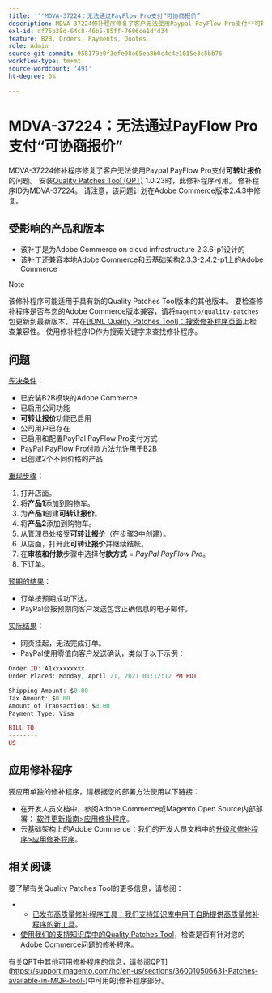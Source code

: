```yaml
---
title: '''MDVA-37224：无法通过PayFlow Pro支付“可协商报价”'
description: MDVA-37224修补程序修复了客户无法使用Paypal PayFlow Pro支付**可转让报价**的问题。 安装[Quality Patches Tool (QPT)](https://devdocs.magento.com/guides/v2.4/comp-mgr/patching.html#mqp) 1.0.23后，即可使用此修补程序。 修补程序ID为MDVA-37224。 请注意，该问题计划在Adobe Commerce版本2.4.3中修复。
exl-id: df75b38d-64c8-46b5-85ff-7606ce1dfd34
feature: B2B, Orders, Payments, Quotes
role: Admin
source-git-commit: 958179e0f3efe08e65ea8b0c4c4e1015e3c5bb76
workflow-type: tm+mt
source-wordcount: '491'
ht-degree: 0%

---
```


# MDVA-37224：无法通过PayFlow Pro支付“可协商报价”

MDVA-37224修补程序修复了客户无法使用Paypal PayFlow Pro支付&#x200B;**可转让报价**&#x200B;的问题。 安装[Quality Patches Tool (QPT)](https://devdocs.magento.com/guides/v2.4/comp-mgr/patching.html#mqp) 1.0.23时，此修补程序可用。 修补程序ID为MDVA-37224。 请注意，该问题计划在Adobe Commerce版本2.4.3中修复。

## 受影响的产品和版本

* 该补丁是为Adobe Commerce on cloud infrastructure 2.3.6-p1设计的
* 该补丁还兼容本地Adobe Commerce和云基础架构2.3.3-2.4.2-p1上的Adobe Commerce

>[!NOTE]
>
>该修补程序可能适用于具有新的Quality Patches Tool版本的其他版本。 要检查修补程序是否与您的Adobe Commerce版本兼容，请将`magento/quality-patches`包更新到最新版本，并在[[!DNL Quality Patches Tool]：搜索修补程序页面](https://devdocs.magento.com/quality-patches/tool.html#patch-grid)上检查兼容性。 使用修补程序ID作为搜索关键字来查找修补程序。

## 问题

<u>先决条件</u>：

* 已安装B2B模块的Adobe Commerce
* 已启用公司功能
* **可转让报价**&#x200B;功能已启用
* 公司用户已存在
* 已启用和配置PayPal PayFlow Pro支付方式
* PayPal PayFlow Pro付款方法允许用于B2B
* 已创建2个不同价格的产品

<u>重现步骤</u>：

1. 打开店面。
1. 将&#x200B;**产品1**&#x200B;添加到购物车。
1. 为&#x200B;**产品1**&#x200B;创建&#x200B;**可转让报价**。
1. 将&#x200B;**产品2**&#x200B;添加到购物车。
1. 从管理员处接受&#x200B;**可转让报价**（在步骤3中创建）。
1. 从店面，打开此&#x200B;**可转让报价**&#x200B;并继续结帐。
1. 在&#x200B;**审核和付款**&#x200B;步骤中选择&#x200B;**付款方式** = *PayPal PayFlow Pro*。
1. 下订单。

<u>预期的结果</u>：

* 订单按预期成功下达。
* PayPal会按预期向客户发送包含正确信息的电子邮件。

<u>实际结果</u>：

* 网页挂起，无法完成订单。
* PayPal使用零值向客户发送确认，类似于以下示例：

```php
Order ID: A1xxxxxxxxx
Order Placed: Monday, April 21, 2021 01:12:12 PM PDT

Shipping Amount: $0.00
Tax Amount: $0.00
Amount of Transaction: $0.00
Payment Type: Visa

BILL TO
--------
US
```


## 应用修补程序

要应用单独的修补程序，请根据您的部署方法使用以下链接：

* 在开发人员文档中，参阅Adobe Commerce或Magento Open Source内部部署： [软件更新指南>应用修补程序](https://devdocs.magento.com/guides/v2.4/comp-mgr/patching/mqp.html)。
* 云基础架构上的Adobe Commerce：我们的开发人员文档中的[升级和修补程序>应用修补程序](https://devdocs.magento.com/cloud/project/project-patch.html)。

## 相关阅读

要了解有关Quality Patches Tool的更多信息，请参阅：

* 
   * [已发布高质量修补程序工具：我们支持知识库中用于自助提供高质量修补程序的新工具](/help/announcements/adobe-commerce-announcements/magento-quality-patches-released-new-tool-to-self-serve-quality-patches.md)。
* [使用我们的支持知识库中的Quality Patches Tool](/help/support-tools/patches-available-in-qpt-tool/check-patch-for-magento-issue-with-magento-quality-patches.md)，检查是否有针对您的Adobe Commerce问题的修补程序。

有关QPT中其他可用修补程序的信息，请参阅QPT](https://support.magento.com/hc/en-us/sections/360010506631-Patches-available-in-MQP-tool-)中可用的[修补程序部分。
